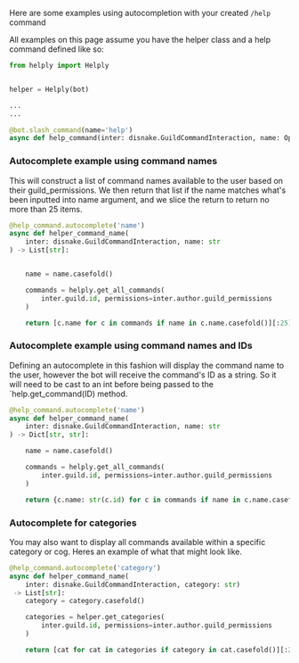 Here are some examples using autocompletion with your created `/help` command

All examples on this page assume you have the helper class and a help command defined like so:
```py
from helply import Helply


helper = Helply(bot)

...
...

@bot.slash_command(name='help')
async def help_command(inter: disnake.GuildCommandInteraction, name: Optional[str] = None)
```


### Autocomplete example using command names
This will construct a list of command names available to the user based on their guild_permissions.
We then return that list if the name matches what's been inputted into name argument, and we
slice the return to return no more than 25 items.

```py
@help_command.autocomplete('name')
async def helper_command_name(
    inter: disnake.GuildCommandInteraction, name: str
) -> List[str]:


    name = name.casefold()

    commands = helply.get_all_commands(
        inter.guild.id, permissions=inter.author.guild_permissions
    )

    return [c.name for c in commands if name in c.name.casefold()][:25]
```


### Autocomplete example using command names and IDs
Defining an autocomplete in this fashion will display the command name to the user, however
the bot will receive the command's ID as a string.  So it will need to be cast to an int before
being passed to the `help.get_command(ID) method.

```py
@help_command.autocomplete('name')
async def helper_command_name(
    inter: disnake.GuildCommandInteraction, name: str
) -> Dict[str, str]:

    name = name.casefold()

    commands = helply.get_all_commands(
        inter.guild.id, permissions=inter.author.guild_permissions
    )

    return {c.name: str(c.id) for c in commands if name in c.name.casefold()}
```


### Autocomplete for categories
You may also want to display all commands available within a specific category or cog.
Heres an example of what that might look like.

```py
@help_command.autocomplete('category')
async def helper_command_name(
    inter: disnake.GuildCommandInteraction, category: str)
 -> List[str]:
    category = category.casefold()

    categories = helper.get_categories(
        inter.guild.id, permissions=inter.author.guild_permissions
    )

    return [cat for cat in categories if category in cat.casefold()][:25]
```
